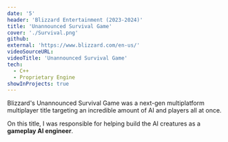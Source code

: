 ```yaml
---
date: '5'
header: 'Blizzard Entertainment (2023-2024)'
title: 'Unannounced Survival Game'
cover: './Survival.png'
github:
external: 'https://www.blizzard.com/en-us/'
videoSourceURL:
videoTitle: 'Unannounced Survival Game'
tech:
  - C++
  - Proprietary Engine
showInProjects: true
---
```


Blizzard's Unannounced Survival Game was a next-gen multiplatform multiplayer title targeting an incredible amount of AI and players all at once.

On this title, I was responsible for helping build the AI creatures as a **gameplay AI engineer**.
